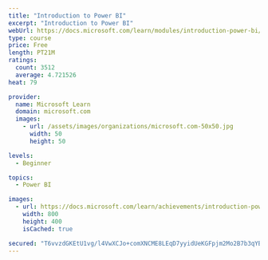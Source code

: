 ```yaml
---
title: "Introduction to Power BI"
excerpt: "Introduction to Power BI"
webUrl: https://docs.microsoft.com/learn/modules/introduction-power-bi/
type: course
price: Free
length: PT21M
ratings:
  count: 3512
  average: 4.721526
heat: 79

provider:
  name: Microsoft Learn
  domain: microsoft.com
  images:
    - url: /assets/images/organizations/microsoft.com-50x50.jpg
      width: 50
      height: 50

levels:
  - Beginner

topics:
  - Power BI

images:
  - url: https://docs.microsoft.com/learn/achievements/introduction-power-bi-social.png
    width: 800
    height: 400
    isCached: true

secured: "T6vvzdGKEtU1vg/l4VwXCJo+comXNCME8LEqD7yyidUeKGFpjm2Mo2B7b3qYBGRSpuSFc6hGyXlSP8UtzomqMcd4BcErkmp4tLdfwb797hMhZUVh26As6kDDLLC2WGMcWLp8I8zk0NlU2LGQMLfz/Io5ryV6TQP7JmQvoJsqhKHaXjcJBf4CASGwwx9W3sVAT0Y7poyUIeDSx9qgfG3GQMqpfay5+v7QrLCFbkZMLRvoavgGc0eiGscG3aIqAhRGJ79zzcFYU4SV0mXTrR57HDzYc6M1oFFlxOp1LuhmVbGo1ytHBA8jmA2FDdPWqcMQI/E4DPoh1dI2RDjnZzU8V+YcV8MvTDuzoPawT0fgmL8d1s74CnT3aG3Cz6WsqXz4Fe3sYik1bT+mcn/zxWJ+a7xsR05sBSlWbtUVL17dGdQ=;2V40SCfm2akHhEW0z5iIAA=="
---
```


